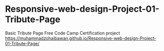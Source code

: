 # Responsive-web-design-Project-01-Tribute-Page
Basic Tribute Page Free Code Camp Certification project
https://muhammadzohaibawan.github.io/Responsive-web-design-Project-01-Tribute-Page/
